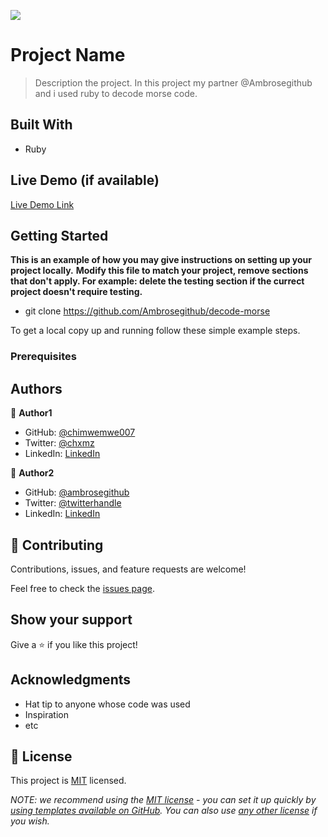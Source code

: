 ![](https://img.shields.io/badge/Microverse-blueviolet)

# Project Name

> Description the project.
In this project my partner @Ambrosegithub and i used ruby to decode morse code.

## Built With

- Ruby

## Live Demo (if available)

[Live Demo Link](https://livedemo.com)


## Getting Started

**This is an example of how you may give instructions on setting up your project locally.**
**Modify this file to match your project, remove sections that don't apply. For example: delete the testing section if the currect project doesn't require testing.**

- git clone https://github.com/Ambrosegithub/decode-morse

To get a local copy up and running follow these simple example steps.

### Prerequisites

## Authors

👤 **Author1**

- GitHub: [@chimwemwe007](https://github.com/chimwmwe007)
- Twitter: [@chxmz](https://twitter.com/chxmz)
- LinkedIn: [LinkedIn](https://linkedin.com/in/chimwemwe-mkandawire)

👤 **Author2**

- GitHub: [@ambrosegithub](https://github.com/ambrosegithub)
- Twitter: [@twitterhandle](https://twitter.com/twitterhandle)
- LinkedIn: [LinkedIn](https://linkedin.com/in/linkedinhandle)

## 🤝 Contributing

Contributions, issues, and feature requests are welcome!

Feel free to check the [issues page](../../issues/).

## Show your support

Give a ⭐️ if you like this project!

## Acknowledgments

- Hat tip to anyone whose code was used
- Inspiration
- etc

## 📝 License

This project is [MIT](./LICENSE) licensed.

_NOTE: we recommend using the [MIT license](https://choosealicense.com/licenses/mit/) - you can set it up quickly by [using templates available on GitHub](https://docs.github.com/en/communities/setting-up-your-project-for-healthy-contributions/adding-a-license-to-a-repository). You can also use [any other license](https://choosealicense.com/licenses/) if you wish._
